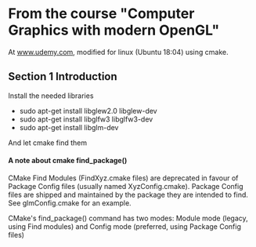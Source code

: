 # From the course "Computer Graphics with modern OpenGL"

At www.udemy.com, modified for linux (Ubuntu 18:04) using cmake.

## Section 1 Introduction

Install the needed libraries 
* sudo apt-get install libglew2.0 libglew-dev
* sudo apt-get install libglfw3 libglfw3-dev
* sudo apt-get install libglm-dev

And let cmake find them

#### A note about cmake find_package() 
CMake Find Modules (FindXyz.cmake files) are deprecated in favour of
Package Config files (usually named XyzConfig.cmake). 
Package Config files are shipped and maintained by the package they are intended to find.
See glmConfig.cmake for an example.

CMake's find_package() command has two modes: Module mode (legacy, using Find modules) 
and Config mode (preferred, using Package Config files)